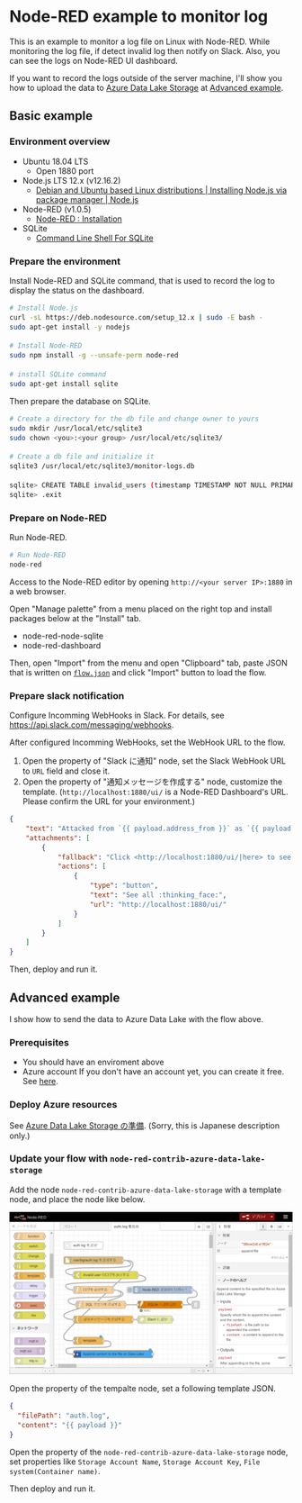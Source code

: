 # Node-RED example to monitor log

This is an example to monitor a log file on Linux with Node-RED. While monitoring the log file, if detect invalid log then notify on Slack. Also, you can see the logs on Node-RED UI dashboard.

If you want to record the logs outside of the server machine, I'll show you how to upload the data to [Azure Data Lake Storage](https://azure.microsoft.com/en-us/services/storage/data-lake-storage/) at [Advanced example](#advanced%20example).

## Basic example

### Environment overview

- Ubuntu 18.04 LTS
  - Open 1880 port
- Node.js LTS 12.x (v12.16.2)
  - [Debian and Ubuntu based Linux distributions | Installing Node.js via package manager | Node.js](https://nodejs.org/en/download/package-manager/#debian-and-ubuntu-based-linux-distributions)
- Node-RED (v1.0.5)
  - [Node-RED : Installation](https://nodered.org/docs/getting-started/installation)
- SQLite
  - [Command Line Shell For SQLite](http://sqlite.org/cli.html)

### Prepare the environment

Install Node-RED and SQLite command, that is used to record the log to display the status on the dashboard.

```bash
# Install Node.js
curl -sL https://deb.nodesource.com/setup_12.x | sudo -E bash -
sudo apt-get install -y nodejs

# Install Node-RED
sudo npm install -g --unsafe-perm node-red

# install SQLite command
sudo apt-get install sqlite
```

Then prepare the database on SQLite.

```bash
# Create a directory for the db file and change owner to yours
sudo mkdir /usr/local/etc/sqlite3
sudo chown <you>:<your group> /usr/local/etc/sqlite3/

# Create a db file and initialize it
sqlite3 /usr/local/etc/sqlite3/monitor-logs.db

sqlite> CREATE TABLE invalid_users (timestamp TIMESTAMP NOT NULL PRIMARY KEY, user VARCHAR(32) NOT NULL, address_from VARCHAR(15) NOT NULL);
sqlite> .exit
```

### Prepare on Node-RED

Run Node-RED.

```bash
# Run Node-RED
node-red
```

Access to the Node-RED editor by opening `http://<your server IP>:1880` in a web browser.

Open "Manage palette" from a menu placed on the right top and install packages below at the "Install" tab.

- node-red-node-sqlite
- node-red-dashboard

Then, open "Import" from the menu and open "Clipboard" tab, paste JSON that is written on [`flow.json`](./flow.json) and click "Import" button to load the flow.

### Prepare slack notification

Configure Incomming WebHooks in Slack. For details, see https://api.slack.com/messaging/webhooks.

After configured Incomming WebHooks, set the WebHook URL to the flow.

1. Open the property of "Slack に通知" node, set the Slack WebHook URL to `URL` field and close it.
2. Open the property of "通知メッセージを作成する" node, customize the template. (`http://localhost:1880/ui/` is a Node-RED Dashboard's URL. Please confirm the URL for your environment.)

```json
{
    "text": "Attacked from `{{ payload.address_from }}` as `{{ payload.user }}` !",
    "attachments": [
        {
            "fallback": "Click <http://localhost:1880/ui/|here> to see detail.",
            "actions": [
                {
                    "type": "button",
                    "text": "See all :thinking_face:",
                    "url": "http://localhost:1880/ui/"
                }
            ]
        }
    ]
}
```

Then, deploy and run it.

## Advanced example

I show how to send the data to Azure Data Lake with the flow above.

### Prerequisites

- You should have an enviroment above
- Azure account
  If you don't have an account yet, you can create it free. See [here](https://azure.microsoft.com/en-us/free/).

### Deploy Azure resources

See [Azure Data Lake Storage の準備](./docs/prepare-azure-data-lake-storage_ja.md). (Sorry, this is Japanese description only.)

### Update your flow with `node-red-contrib-azure-data-lake-storage`

Add the node `node-red-contrib-azure-data-lake-storage` with a template node, and place the node like below.

![](./docs/images/flows-to-send-data-to-azure-data-lake.png)

Open the property of the tempalte node, set a following template JSON.

```json
{
  "filePath": "auth.log",
  "content": "{{ payload }}"
}
```

Open the property of the `node-red-contrib-azure-data-lake-storage` node, set properties like `Storage Account Name`, `Storage Account Key`, `File system(Container name)`.

Then deploy and run it.
